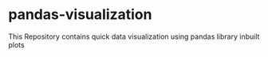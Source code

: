 # pandas-visualization

This Repository contains quick data visualization using pandas library inbuilt plots
